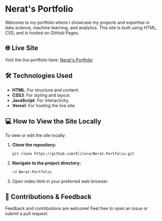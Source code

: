 # Nerat's Portfolio

Welcome to my portfolio where I showcase my projects and expertise in data science, machine learning, and analytics. This site is built using HTML, CSS, and is hosted on GitHub Pages.

## 🌐 Live Site

Visit the live portfolio here: [Nerat's Portfolio](https://nerat-portfolio.vercel.app/)

## 🛠 Technologies Used

- **HTML**: For structure and content.
- **CSS3**: For styling and layout.
- **JavaScript**: For interactivity.
- **Vercel**: For hosting the live site.

## 💻 How to View the Site Locally

To view or edit the site locally:

1. **Clone the repository:**
   ```bash
   git clone https://github.com/Elilora/Nerat-Portfolio.git

2. **Navigate to the project directory:**
   ```bash
   cd Nerat-Portfolio

3. Open index.html in your preferred web browser.

## 🤝 Contributions & Feedback
Feedback and contributions are welcome! Feel free to open an issue or submit a pull request.
